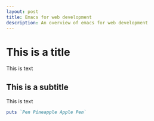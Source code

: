 ```yaml
---
layout: post
title: Emacs for web development
description: An overview of emacs for web development
---
```

# This is a title
This is text

## This is a subtitle
This is text


```ruby
puts `Pen Pineapple Apple Pen`
```




